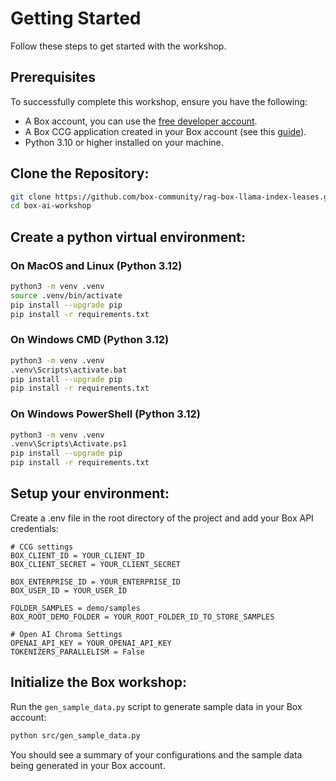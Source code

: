 # Getting Started
Follow these steps to get started with the workshop.

## Prerequisites

To successfully complete this workshop, ensure you have the following:

- A Box account, you can use the [free developer account](https://account.box.com/signup/developer#ty9l3).
- A Box CCG application created in your Box account (see this [guide](https://medium.com/box-developer-blog/box-python-next-gen-sdk-getting-started-with-ccg-81be0abc82d9)).
- Python 3.10 or higher installed on your machine.

## Clone the Repository:

```bash
git clone https://github.com/box-community/rag-box-llama-index-leases.git
cd box-ai-workshop
```

## Create a python virtual environment:

### On MacOS and Linux (Python 3.12)
```bash
python3 -m venv .venv
source .venv/bin/activate
pip install --upgrade pip
pip install -r requirements.txt
```
### On Windows CMD (Python 3.12)
```bash
python3 -m venv .venv
.venv\Scripts\activate.bat
pip install --upgrade pip
pip install -r requirements.txt
```

### On Windows PowerShell (Python 3.12)
```bash
python3 -m venv .venv
.venv\Scripts\Activate.ps1
pip install --upgrade pip
pip install -r requirements.txt
```

## Setup your environment:

Create a .env file in the root directory of the project and add your Box API credentials:

```
# CCG settings
BOX_CLIENT_ID = YOUR_CLIENT_ID
BOX_CLIENT_SECRET = YOUR_CLIENT_SECRET

BOX_ENTERPRISE_ID = YOUR_ENTERPRISE_ID
BOX_USER_ID = YOUR_USER_ID

FOLDER_SAMPLES = demo/samples
BOX_ROOT_DEMO_FOLDER = YOUR_ROOT_FOLDER_ID_TO_STORE_SAMPLES

# Open AI Chroma Settings
OPENAI_API_KEY = YOUR_OPENAI_API_KEY
TOKENIZERS_PARALLELISM = False

```

## Initialize the Box workshop:

Run the `gen_sample_data.py` script to generate sample data in your Box account:

```bash
python src/gen_sample_data.py
```

You should see a summary of your configurations and the sample data being generated in your Box account.


